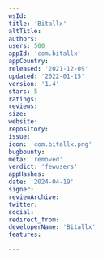 ```yaml
---
wsId: 
title: 'Bitallx'
altTitle: 
authors: 
users: 500
appId: 'com.bitallx'
appCountry: 
released: '2021-12-09'
updated: '2022-01-15'
version: '1.4'
stars: 5
ratings: 
reviews: 
size: 
website: 
repository: 
issue: 
icon: 'com.bitallx.png'
bugbounty: 
meta: 'removed'
verdict: 'fewusers'
appHashes: 
date: '2024-04-19'
signer: 
reviewArchive: 
twitter: 
social: 
redirect_from: 
developerName: 'Bitallx'
features: 

---
```



